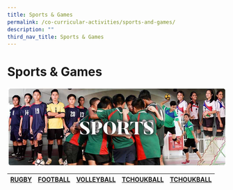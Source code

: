 ```yaml
---
title: Sports & Games
permalink: /co-curricular-activities/sports-and-games/
description: ""
third_nav_title: Sports & Games
---
```

# **Sports & Games**

![](/images/RESIZED%20Banner_CCA_SPORTS.jpg)

| [RUGBY](/co-curriculum/cca/sports-and-games/rugby) | [FOOTBALL](/co-curriculum/cca/sports-and-games/football) | [VOLLEYBALL](/co-curriculum/ca/sports-and-games/volleyball)| [TCHOUKBALL](/co-curriculum/cca/sports-and-games/tchoukball) |[TCHOUKBALL](/co-curriculum/cca/sports-and-games/tchoukball) |
| --- | --- | --- | --- |--- |